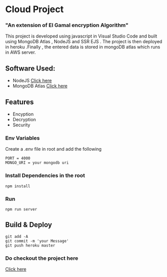 # Cloud Project

### "An extension of El Gamal encryption Algorithm"
  This project is developed using javascript in Visual Studio Code and built using MongoDB Atlas , NodeJS and SSR EJS . The project is then deployed in heroku .Finally , the entered data is stored in mongoDB atlas which runs in AWS server.

## Software Used:
- NodeJS <a href="https://nodejs.org/en/">Click here</a>
- MongoDB Atlas <a href="https://www.mongodb.com/cloud/atlas">Click here</a>

## Features

- Encyption
- Decryption
- Security



### Env Variables

Create a .env file in root and add the following
```
PORT = 4000
MONGO_URI = your mongodb uri
````
### Install Dependencies in the root
```
npm install
```
### Run
```
npm run server
```

## Build & Deploy
```
git add -A
git commit -m 'your Message'
git push heroku master
```
### Do checkout the project here 
<a href="https://treasurography.herokuapp.com/">Click here</a>

